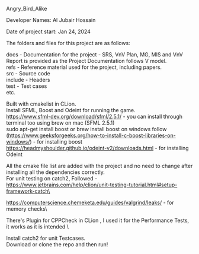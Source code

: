 Angry_Bird_Alike 

Developer Names: Al Jubair Hossain

Date of project start: Jan 24, 2024

The folders and files for this project are as follows:

docs - Documentation for the project - SRS, VnV Plan, MG, MIS and VnV Report is provided as the Project Documentation follows V model.\
refs - Reference material used for the project, including papers. \
src - Source code \
include - Headers \
test - Test cases \
etc. 

Built with cmakelist in CLion.\
Install SFML, Boost and Odeint for running the game.\
https://www.sfml-dev.org/download/sfml/2.5.1/ - you can install through terminal too using brew on mac (SFML 2.5.1)\
sudo apt-get install boost or brew install boost on windows follow (https://www.geeksforgeeks.org/how-to-install-c-boost-libraries-on-windows/) - for installing boost\
https://headmyshoulder.github.io/odeint-v2/downloads.html - for installing Odeint

All the cmake file list are added with the project and no need to change after installing all the dependencies correctly.\
For unit testing on catch2, Followed - https://www.jetbrains.com/help/clion/unit-testing-tutorial.html#setup-framework-catch\

https://computerscience.chemeketa.edu/guides/valgrind/leaks/ - for memory checks\

There's  Plugin for CPPCheck in CLion , I used it for the Performance Tests, it works as it is intended \

Install catch2 for unit Testcases.\
Download or clone the repo and then run!
